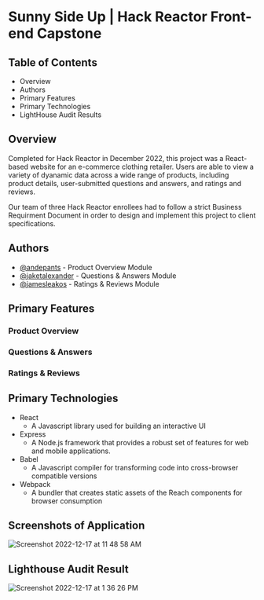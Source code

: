 # Sunny Side Up | Hack Reactor Front-end Capstone

## Table of Contents

- Overview
- Authors
- Primary Features
- Primary Technologies
- LightHouse Audit Results

## Overview

Completed for Hack Reactor in December 2022, this project was a React-based website for an e-commerce clothing retailer. Users are able to view a variety of dyanamic data across a wide range of products, including product details, user-submitted questions and answers, and ratings and reviews. 

Our team of three Hack Reactor enrollees had to follow a strict Business Requirment Document in order to design and implement this project to client specifications.

## Authors

- [@andepants](https://github.com/andepants) - Product Overview Module
- [@jaketalexander](https://github.com/jaketalexander) - Questions & Answers Module
- [@jamesleakos](https://github.com/jamesleakos) - Ratings & Reviews Module

## Primary Features
 ### Product Overview
 ### Questions & Answers
 ### Ratings & Reviews
## Primary Technologies
 - React
   - A Javascript library used for building an interactive UI
 - Express
   - A Node.js framework that provides a robust set of features for web and mobile applications.
 - Babel
   - A Javascript compiler for transforming code into cross-browser compatible versions
 - Webpack
   - A bundler that creates static assets of the Reach components for browser consumption
## Screenshots of Application
![Screenshot 2022-12-17 at 11 48 58 AM](https://user-images.githubusercontent.com/37193140/208255817-68f841b4-960f-44f5-874f-c000dfcfb26e.png)

## Lighthouse Audit Result

![Screenshot 2022-12-17 at 1 36 26 PM](https://user-images.githubusercontent.com/37193140/208263390-7ceaa105-26f3-4975-9d20-a98fb9fd7e32.png)


